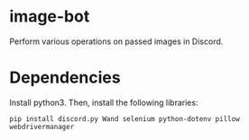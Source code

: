 # image-bot
Perform various operations on passed images in Discord.

# Dependencies
Install python3. Then, install the following libraries:
```
pip install discord.py Wand selenium python-dotenv pillow webdrivermanager
```
